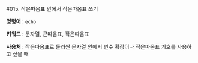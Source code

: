 #015. 작은따옴표 안에서 작은따옴표 쓰기  

**명령어** : `echo`

**키워드** : 문자열, 큰따옴표, 작은따옴표

**사용처** : 작은따옴표로 둘러싼 문자열 안에서 변수 확장이나 작은따옴표 기호를 사용하고 싶을 때

